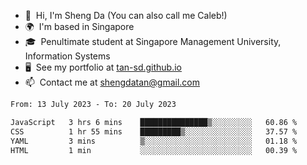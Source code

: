 <!---
tan-sd/tan-sd is a ✨ special ✨ repository because its `README.md` (this file) appears on your GitHub profile.
You can click the Preview link to take a look at your changes.
--->
- 👋  Hi, I'm Sheng Da (You can also call me Caleb!)
- 🌍  I'm based in Singapore
- 🎓  Penultimate student at Singapore Management University, Information Systems
- 🖥️  See my portfolio at [tan-sd.github.io](https://tan-sd.github.io/)
- 📫  Contact me at [shengdatan@gmail.com](mailto:shengdatan@gmail.com/)

<!--START_SECTION:waka-->

```txt
From: 13 July 2023 - To: 20 July 2023

JavaScript   3 hrs 6 mins    ███████████████▒░░░░░░░░░   60.86 %
CSS          1 hr 55 mins    █████████▒░░░░░░░░░░░░░░░   37.57 %
YAML         3 mins          ▒░░░░░░░░░░░░░░░░░░░░░░░░   01.18 %
HTML         1 min           ░░░░░░░░░░░░░░░░░░░░░░░░░   00.39 %
```

<!--END_SECTION:waka-->
